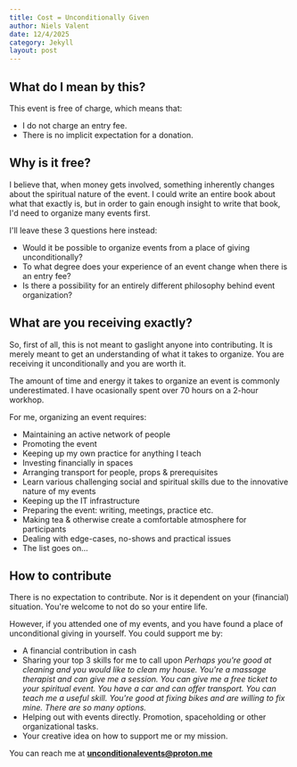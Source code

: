 ```yaml
---
title: Cost = Unconditionally Given
author: Niels Valent
date: 12/4/2025
category: Jekyll
layout: post
---
```


  
## What do I mean by this?

This event is free of charge, which means that:

- I do not charge an entry fee.
- There is no implicit expectation for a donation.

## Why is it free?

I believe that, when money gets involved, something inherently changes about the spiritual nature of the event. I could write an entire book about what that exactly is, but in order to gain enough insight to write that book, I'd need to organize many events first. 

I'll leave these 3 questions here instead:

- Would it be possible to organize events from a place of giving unconditionally?
- To what degree does your experience of an event change when there is an entry fee?
- Is there a possibility for an entirely different philosophy behind event organization?

## What are you receiving exactly?

So, first of all, this is not meant to gaslight anyone into contributing. It is merely meant to get an understanding of what it takes to 
organize. You are receiving it unconditionally and you are worth it.

The amount of time and energy it takes to organize an event is commonly underestimated. I have ocasionally spent over 70 hours on a 2-hour workhop.

For me, organizing an event requires:

- Maintaining an active network of people
- Promoting the event
- Keeping up my own practice for anything I teach
- Investing financially in spaces
- Arranging transport for people, props & prerequisites
- Learn various challenging social and spiritual skills due to the innovative nature of my events
- Keeping up the IT infrastructure
- Preparing the event: writing, meetings, practice etc.
- Making tea & otherwise create a comfortable atmosphere for participants
- Dealing with edge-cases, no-shows and practical issues
- The list goes on...

## How to contribute

There is no expectation to contribute. Nor is it dependent on your (financial) situation. You're welcome to not do so your entire life. 

However, if you attended one of my events, and you have found a place of unconditional giving in yourself. You could support me by: 

- A financial contribution in cash
- Sharing your top 3 skills for me to call upon
*Perhaps you're good at cleaning and you would like to clean my house. You're a massage therapist and can give me a session. You can give me a free ticket to your spiritual event. You have a car and can offer transport. You can teach me a useful skill. You're good at fixing bikes and are willing to fix mine. There are so many options.*
- Helping out with events directly. Promotion, spaceholding or other organizational tasks.
- Your creative idea on how to support me or my mission.

You can reach me at **unconditionalevents@proton.me**


